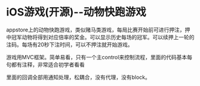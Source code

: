 # iOS游戏(开源)--动物快跑游戏

appstore上的动物快跑游戏，类似赌马类游戏，每局比赛开始前可进行押注，押中冠军动物将得到对应倍率的奖金。可以显示历史每场的冠军。可以续押上一轮的注码。每场有20秒下注时间，可以不押注就开始游戏。

游戏用MVC框架。简单易看，只有一个主control来控制流程，里面的代码基本每句都有注释，非常适合初学者看看

里面的回调全部用通知处理，松耦合，没有代理，没有block。

